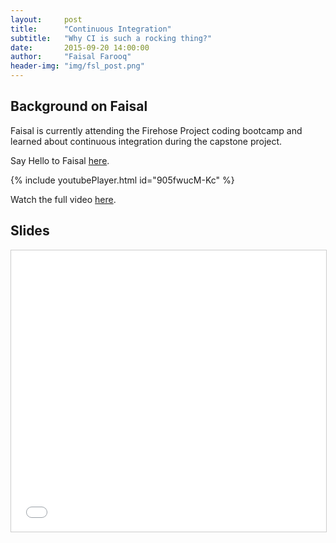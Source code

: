 ```yaml
---
layout:     post
title:      "Continuous Integration"
subtitle:   "Why CI is such a rocking thing?"
date:       2015-09-20 14:00:00
author:     "Faisal Farooq"
header-img: "img/fsl_post.png"
---
```


## Background on Faisal
Faisal is currently attending the Firehose Project coding bootcamp and learned about continuous integration during the capstone project.

Say Hello to Faisal [here](http://www.twitter.com/ffarooq00).

{% include youtubePlayer.html id="905fwucM-Kc" %}

Watch the full video [here](https://www.youtube.com/watch?v=905fwucM-Kc).

## Slides

<iframe src="//www.slideshare.net/slideshow/embed_code/key/CmR35USDCbrNI4" width="900" height="450" frameborder="0" marginwidth="0" marginheight="0" scrolling="no" style="border:1px solid #CCC; border-width:1px; margin-bottom:5px; max-width: 100%;" allowfullscreen> </iframe>

